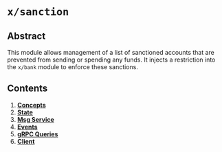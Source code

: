 # `x/sanction`

## Abstract

This module allows management of a list of sanctioned accounts that are prevented from sending or spending any funds.
It injects a restriction into the `x/bank` module to enforce these sanctions.

## Contents

1. **[Concepts](01_concepts.md)**
2. **[State](02_state.md)**
3. **[Msg Service](03_messages.md)**
4. **[Events](04_events.md)**
5. **[gRPC Queries](05_queries.md)**
6. **[Client](06_client.md)**
